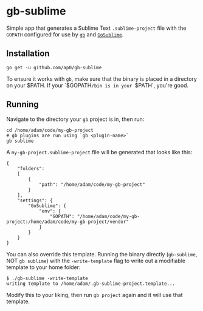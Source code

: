 # gb-sublime

Simple app that generates a Sublime Text `.sublime-project` file with the `GOPATH` configured for use by [`gb`](https://github.com/constabulary/gb) and [`GoSublime`](https://github.com/DisposaBoy/GoSublime).

## Installation

```
go get -u github.com/ap0/gb-sublime
```

To ensure it works with `gb`, make sure that the binary is placed in a directory on your $PATH.  If your `$GOPATH`/bin is in your `$PATH`, you're good.

## Running

Navigate to the directory your `gb` project is in, then run:

```
cd /home/adam/code/my-gb-project
# gb plugins are run using `gb <plugin-name>`
gb sublime
```

A `my-gb-project.sublime-project` file will be generated that looks like this:

```
{
    "folders":
    [
        {
            "path": "/home/adam/code/my-gb-project"
        }
    ],
    "settings": {
        "GoSublime": {
            "env": {
                "GOPATH": "/home/adam/code/my-gb-project:/home/adam/code/my-gb-project/vendor"
            }
        }
    }
}
```

You can also override this template.  Running the binary directly (`gb-sublime`, NOT `gb sublime`) with the `-write-template` flag to write out a modifiable template to your home folder:

```
$ ./gb-sublime -write-template
writing template to /home/adam/.gb-sublime-project.template...
```

Modify this to your liking, then run `gb project` again and it will use that template.